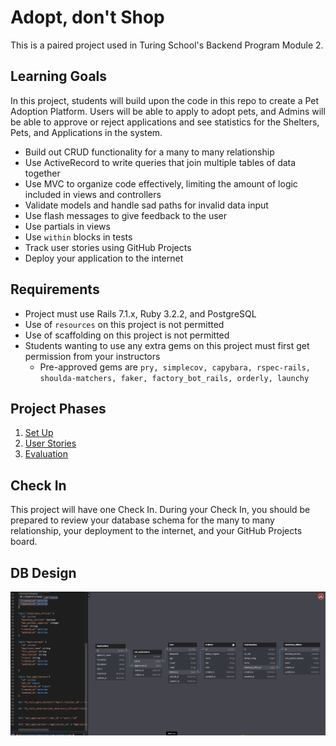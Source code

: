 # Adopt, don't Shop

This is a paired project used in Turing School's Backend Program Module 2.

## Learning Goals

In this project, students will build upon the code in this repo to create a Pet Adoption Platform. Users will be able to apply to adopt pets, and Admins will be able to approve or reject applications and see statistics for the Shelters, Pets, and Applications in the system.

- Build out CRUD functionality for a many to many relationship
- Use ActiveRecord to write queries that join multiple tables of data together
- Use MVC to organize code effectively, limiting the amount of logic included in views and controllers
- Validate models and handle sad paths for invalid data input
- Use flash messages to give feedback to the user
- Use partials in views
- Use `within` blocks in tests
- Track user stories using GitHub Projects
- Deploy your application to the internet

## Requirements

- Project must use Rails 7.1.x, Ruby 3.2.2, and PostgreSQL
- Use of `resources` on this project is not permitted
- Use of scaffolding on this project is not permitted
- Students wanting to use any extra gems on this project must first get permission from your instructors
    - Pre-approved gems are `pry, simplecov, capybara, rspec-rails, shoulda-matchers, faker, factory_bot_rails, orderly, launchy`

## Project Phases

1. [Set Up](./doc/set_up.md)
1. [User Stories](./doc/user_stories.md)
1. [Evaluation](./doc/evaluation.md)

## Check In

This project will have one Check In. During your Check In, you should be prepared to review your database schema for the many to many relationship, your deployment to the internet, and your GitHub Projects board.


## DB Design
![alt text](image.png)